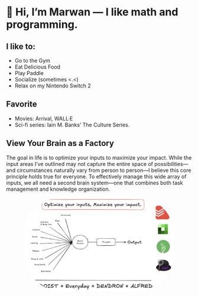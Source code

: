# 👋 Hi, I’m Marwan — I like math and programming.

## I like to:
- Go to the Gym
- Eat Delicious Food
- Play Paddle
- Socialize (sometimes <.<)
- Relax on my Nintendo Switch 2 

## Favorite
- Movies: Arrival, WALL·E
- Sci-fi series: Iain M. Banks’ The Culture Series.

## View Your Brain as a Factory
The goal in life is to optimize your inputs to maximize your impact. While the input areas I’ve outlined may not capture the entire space of possibilities—and circumstances naturally vary from person to person—I believe this core principle holds true for everyone. To effectively manage this wide array of inputs, we all need a second brain system—one that combines both task management and knowledge organization.

<div align="center">
  <img src="brainfactory.png" alt="Brain Factory Diagram" style="max-width: 200x; width: 80%; border-radius: 100px;" />
</div>
